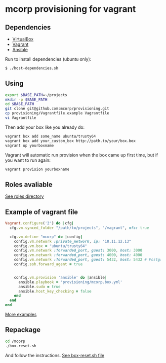# mcorp provisioning for vagrant

## Dependencies

 * [VirtualBox](https://www.virtualbox.org)
 * [Vagrant](https://www.vagrantup.com)
 * [Ansible](http://www.ansible.com/home)

Run to install dependencies (ubuntu only):

```sh
$ ./host-dependencies.sh
```

## Using

```sh
export $BASE_PATH=~/projects
mkdir -p $BASE_PATH
cd $BASE_PATH
git clone git@github.com:mcorp/provisioning.git
cp provisioning/Vagrantfile.example Vagrantfile
vi Vagrantfile
```

Then add your box like you already do:

```sh
vagrant box add some_name ubuntu/trusty64
vagrant box add your_custom_box http://path.to/your/box.box
vagrant up yourboxname
```

Vagrant will automatic run provision when the box came up first time, but
if you want to run again:

```sh
vagrant provision yourboxname
```

## Roles avaliable

[See roles directory](https://github.com/mcorp/provisioning/tree/master/roles)

## Example of vagrant file

```ruby
Vagrant.configure('2') do |cfg|
  cfg.vm.synced_folder "/path/to/projects", "/vagrant", nfs: true

  cfg.vm.define "mcorp" do |config|
    config.vm.network :private_network, ip: "10.11.12.13"
    config.vm.box = "ubuntu/trusty64"
    config.vm.network :forwarded_port, guest: 3000, host: 3000
    config.vm.network :forwarded_port, guest: 4000, host: 4000
    config.vm.network :forwarded_port, guest: 5432, host: 5432 # PostgreSQL
    config.ssh.forward_agent = true


    config.vm.provision 'ansible' do |ansible|
      ansible.playbook = 'provisioning/mcorp.box.yml'
      ansible.sudo = true
      ansible.host_key_checking = false
    end
  end
end
```
[More examples](https://github.com/mcorp/provisioning/blob/master/Vagrantfile.example)

## Repackage

```sh
cd /mcorp
./box-reset.sh
```

And follow the instructions. [See box-reset.sh file](https://github.com/mcorp/provisioning/blob/master/roles/common/templates/box-reset.j2)
